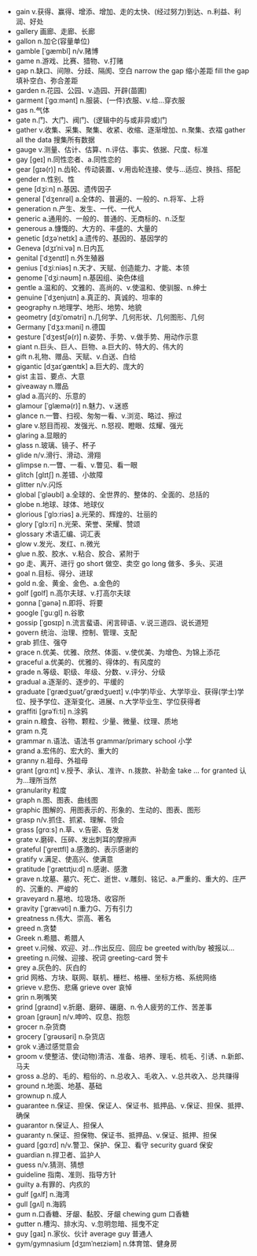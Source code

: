 - gain v.获得、赢得、增添、增加、走的太快、(经过努力)到达、n.利益、利润、好处
- gallery 画廊、走廊、长廊
- gallon n.加仑(容量单位)
- gamble [ˈɡæmbl] n/v.赌博
- game n.游戏、比赛、猎物、v.打赌
- gap n.缺口、间隙、分歧、隔阂、空白  narrow the gap 缩小差距  fill the gap 填补空白、弥合差距
- garden n.花园、公园、v.造园、开辟(苗圃)
- garment [ˈɡɑːmənt] n.服装、(一件)衣服、v.给...穿衣服
- gas n.气体
- gate n.门、大门、阀门、(逻辑中的与或非异或)门
- gather v.收集、采集、聚集、收紧、收缩、逐渐增加、n.聚集、衣褶  gather all the data 搜集所有数据
- gauge v.测量、估计、估算、n.评估、事实、依据、尺度、标准
- gay [ɡeɪ] n.同性恋者、a.同性恋的
- gear [ɡɪə(r)] n.齿轮、传动装置、v.用齿轮连接、使与...适应、换挡、搭配
- gender n.性别、性
- gene [dʒiːn] n.基因、遗传因子
- general [ˈdʒenrəl] a.全体的、普遍的、一般的、n.将军、上将
- generation n.产生、发生、一代、一代人
- generic a.通用的、一般的、普通的、无商标的、n.泛型
- generous a.慷慨的、大方的、丰盛的、大量的
- genetic [dʒəˈnetɪk] a.遗传的、基因的、基因学的
- Geneva [dʒɪˈniːvə] n.日内瓦
- genital [ˈdʒenɪtl] n.外生殖器
- genius [ˈdʒiːniəs] n.天才、天赋、创造能力、才能、本领
- genome [ˈdʒiːnəʊm] n.基因组、染色体组
- gentle a.温和的、文雅的、高尚的、v.使温和、使驯服、n.绅士
- genuine [ˈdʒenjuɪn] a.真正的、真诚的、坦率的
- geography n.地理学、地形、地势、地貌
- geometry [dʒiˈɒmətri] n.几何学、几何形状、几何图形、几何
- Germany [ˈdʒɜːməni] n.德国
- gesture [ˈdʒestʃə(r)] n.姿势、手势、v.做手势、用动作示意
- giant n.巨头、巨人、巨物、a.巨大的、特大的、伟大的
- gift n.礼物、赠品、天赋、v.白送、白给
- gigantic [dʒaɪˈɡæntɪk] a.巨大的、庞大的
- gist 主旨、要点、大意
- giveaway n.赠品
- glad a.高兴的、乐意的
- glamour [ˈɡlæmə(r)] n.魅力、v.迷惑
- glance n.一瞥、扫视、匆匆一看、v.浏览、略过、擦过
- glare v.怒目而视、发强光、n.怒视、瞪眼、炫耀、强光
- glaring a.显眼的
- glass n.玻璃、镜子、杯子
- glide n/v.滑行、滑动、滑翔
- glimpse n.一瞥、一看、v.瞥见、看一眼
- glitch [ɡlɪtʃ] n.差错、小故障
- glitter n/v.闪烁
- global [ˈɡləʊbl] a.全球的、全世界的、整体的、全面的、总括的
- globe n.地球、球体、地球仪
- glorious [ˈɡlɔːriəs] a.光荣的、辉煌的、壮丽的
- glory [ˈɡlɔːri] n.光荣、荣誉、荣耀、赞颂
- glossary 术语汇编、词汇表
- glow v.发光、发红、n.微光
- glue n.胶、胶水、v.粘合、胶合、紧附于
- go 走、离开、进行   go short 做空、卖空  go long 做多、多头、买进
- goal n.目标、得分、进球
- gold n.金、黄金、金色、a.金色的
- golf [ɡɒlf] n.高尔夫球、v.打高尔夫球
- gonna [ˈɡənə] n.即将、将要
- google [ˈɡuːɡl] n.谷歌
- gossip [ˈɡɒsɪp] n.流言蜚语、闲言碎语、v.说三道四、说长道短
- govern 统治、治理、控制、管理、支配
- grab 抓住、强夺
- grace n.优美、优雅、欣然、体面、v.使优美、为增色、为锦上添花
- graceful a.优美的、优雅的、得体的、有风度的
- grade n.等级、职级、年级、分数、v.评分、分级
- gradual a.逐渐的、逐步的、平缓的
- graduate [ˈɡrædʒuət/ˈɡrædʒueɪt] v.(中学)毕业、大学毕业、获得(学士)学位、授予学位、逐渐变化、进展、n.大学毕业生、学位获得者
- graffiti [ɡrəˈfiːti] n.涂鸦
- grain n.粮食、谷物、颗粒、少量、微量、纹理、质地
- gram n.克
- grammar n.语法、语法书 grammar/primary school 小学
- grand a.宏伟的、宏大的、重大的
- granny n.祖母、外祖母
- grant [ɡrɑːnt] v.授予、承认、准许、n.拨款、补助金 take ... for granted 认为...理所当然
- granularity 粒度
- graph n.图、图表、曲线图
- graphic 图解的、用图表示的、形象的、生动的、图表、图形
- grasp n/v.抓住、抓紧、理解、领会
- grass [ɡrɑːs] n.草、v.告密、告发
- grate v.磨碎、压碎、发出刺耳的摩擦声
- grateful [ˈɡreɪtfl] a.感激的、表示感谢的
- gratify v.满足、使高兴、使满意
- gratitude [ˈɡrætɪtjuːd] n.感谢、感激
- grave n.坟墓、墓穴、死亡、逝世、v.雕刻、铭记、a.严重的、重大的、庄严的、沉重的、严峻的
- graveyard n.墓地、垃圾场、收容所
- gravity [ˈɡrævəti] n.重力G、万有引力
- greatness n.伟大、崇高、著名
- greed n.贪婪
- Greek n.希腊、希腊人
- greet v.问候、欢迎、对...作出反应、回应  be greeted with/by 被报以... 
- greeting n.问候、迎接、祝词  greeting-card 贺卡
- grey a.灰色的、灰白的
- grid 网格、方块、联网、联机、栅栏、格栅、坐标方格、系统网络
- grieve v.悲伤、悲痛  grieve over 哀悼
- grin n.咧嘴笑
- grind [ɡraɪnd] v.折磨、磨碎、碾磨、n.令人疲劳的工作、苦差事
- groan [ɡrəʊn] n/v.呻吟、叹息、抱怨
- grocer n.杂货商
- grocery [ˈɡrəʊsəri] n.杂货店
- grok v.通过感觉意会
- groom v.使整洁、使(动物)清洁、准备、培养、理毛、梳毛、引诱、n.新郎、马夫
- gross a.总的、毛的、粗俗的、n.总收入、毛收入、v.总共收入、总共赚得
- ground n.地面、地基、基础
- grownup n.成人
- guarantee n.保证、担保、保证人、保证书、抵押品、v.保证、担保、抵押、确保
- guarantor n.保证人、担保人
- guaranty n.保证、担保物、保证书、抵押品、v.保证、抵押、担保
- guard [ɡɑːrd] n/v.警卫、保护、保卫、看守  security guard 保安
- guardian n.捍卫者、监护人
- guess n/v.猜测、猜想
- guideline 指南、准则、指导方针
- guilty a.有罪的、内疚的
- gulf [ɡʌlf] n.海湾
- gull [ɡʌl] n.海鸥
- gum n.口香糖、牙龈、黏胶、牙龈  chewing gum 口香糖
- gutter n.槽沟、排水沟、v.忽明忽暗、摇曳不定
- guy [ɡaɪ] n.家伙、伙计  average guy 普通人
- gym/gymnasium [dʒɪmˈneɪziəm] n.体育馆、健身房
